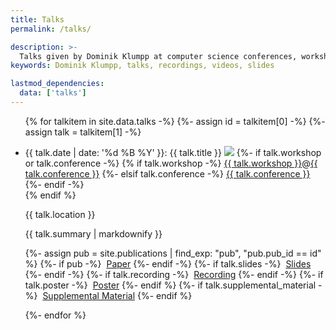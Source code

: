 ```yaml
---
title: Talks
permalink: /talks/

description: >-
  Talks given by Dominik Klumpp at computer science conferences, workshops and other venues.
keywords: Dominik Klumpp, talks, recordings, videos, slides

lastmod_dependencies:
  data: ['talks']
---
```


<ul class="pub-list">
{% for talkitem in site.data.talks -%}
  {%- assign id = talkitem[0] -%}
  {%- assign talk = talkitem[1] -%}
  <li id="talk-{{id}}">
    <p>
      <span class="talk-date">{{ talk.date | date: '%d %B %Y' }}:</span> <span class="talk-title">{{ talk.title }}</span>
      <a href="#talk-{{id}}" class="talk-link"><img src="{{ '/images/link.svg' | relative_url }}"/></a>
      {%- if talk.workshop or talk.conference -%}
        <span class="pub-venue">
          {% if talk.workshop -%}
            <a class="pub-workshop" href="{{ talk.workshop_link }}">{{ talk.workshop }}</a><span class="colocation-link">@</span><a class="pub-colocation" href="{{ talk.conference_link }}">{{ talk.conference }}</a>
          {%- elsif talk.conference -%}
            <a class="pub-conference" href="{{ talk.conference_link }}">{{ talk.conference }}</a>
          {%- endif -%}<br/>
        </span>
      {% endif %}
    </p>

  <p>{{ talk.location }}</p>

  <p>{{ talk.summary | markdownify }}</p>

  <p>
  {%- assign pub = site.publications | find_exp: "pub", "pub.pub_id == id" %}
  {%- if pub -%}
    <span class="pub-additional">
      <img alt="" class="pub-additional-icon" src="{{ '/images/article.svg' | relative_url }}" />
      <a class="pub-publisher" href="{{ '/publications/#pub-' | append: id | relative_url }}">Paper</a>
    </span>
  {%- endif -%}
  {%- if talk.slides -%}
    <span class="pub-additional">
      <img alt="" class="pub-additional-icon" src="{{ '/images/slides.svg' | relative_url }}" />
      <a class="pub-slides" href="{{ talk.slides }}">Slides</a>
    </span>
  {%- endif -%}
  {%- if talk.recording -%}
    <span class="pub-additional">
      <img alt="" class="pub-additional-icon" src="{{ '/images/video.svg' | relative_url }}" />
      <a class="pub-recording" href="{{ talk.recording }}">Recording</a>
    </span>
  {%- endif -%}
  {%- if talk.poster -%}
    <span class="pub-additional">
      <img alt="" class="pub-additional-icon" src="{{ '/images/poster.png' | relative_url }}" />
      <a class="pub-poster" href="{{ talk.poster }}">Poster</a>
    </span>
  {%- endif %}
  {%- if talk.supplemental_material -%}
    <span class="pub-additional">
      <img alt="" class="pub-additional-icon" src="{{ '/images/supplemental_material.svg' | relative_url }}" />
      <a class="pub-supplemental" href="{{ talk.supplemental_material }}">Supplemental Material</a>
    </span>
  {%- endif %}
  </p>
  </li>
{%- endfor %}
</ul>

